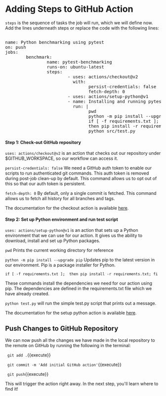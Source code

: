 
# Adding Steps to GitHub Action
<!--
Good explanations and nice with links pointing to additional material. However, noticed that the content of the workflow file on top is different from the one at the bottom.  I didn't notice this until the workflow failed when I pushed it, please fix that (missing "src/" prefixed in the python command). FIXED

-->


`steps` is the sequence of tasks the job will run, which we will define now. Add the lines underneath steps or replace the code with the following lines:
<pre class="file" 
data-target = "clipboard">

name: Python benchmarking using pytest
on: push
jobs:
        benchmark:
                name: pytest-benchmarking
                runs-on: ubuntu-latest
                steps:
                        - uses: actions/checkout@v2
                          with:
                                persist-credentials: false
                                fetch-depth: 0 
                        - uses: actions/setup-python@v1
                        - name: Installing and running pytest
                          run: |
                                pwd
                                python -m pip install --upgrade pip
                                if [ -f requirements.txt ]; 
                                then pip install -r requirements.txt; fi
                                python src/test.py
</pre>

#### Step 1: Check-out GitHub repository

`uses: actions/checkout@v2` is an action that checks out our repository under $GITHUB_WORKSPACE, so our workflow can access it.

`persist-credentials: false` We need a GitHub auth token to enable our scripts to run authenticated git commands. This auth token is removed during post-job clean-up by default. This command allows us to opt out of this so that our auth token is persistent.

`fetch-depth: 0` By default, only a single commit is fetched. This command allows us to fetch all history for all branches and tags.

The documentation for the checkout action is available [here](https://github.com/actions/checkout).

#### Step 2: Set up Python environment and run test script

`uses: actions/setup-python@v1` is an action that sets up a Python environment that we can use for our action. It gives us the ability to download, install and set up Python packages.

`pwd` Prints the current working directory for reference 

`python -m pip install --upgrade pip` Updates pip to the latest version in our environment. Pip is a package installer for Python.

`
 if [ -f requirements.txt ]; 
 then pip install -r requirements.txt; fi
`

These commands install the dependencies we need for our action using pip. The dependencies are defined in the requirements.txt file which we have already created.

`python test.py`  will run the simple test.py script that prints out a message.

The documentation for the setup python action is available [here](https://github.com/actions/setup-python).

## Push Changes to GitHub Repository

We can now push all the changes we have made in the local repository to the remote on GitHub by running the following in the terminal:

` git add .`{{execute}}

` git commit -m 'Add initial GitHub action'`{{execute}} 

` git push`{{execute}}
 
 This will trigger the action right away. In the next step, you'll learn where to find it!
